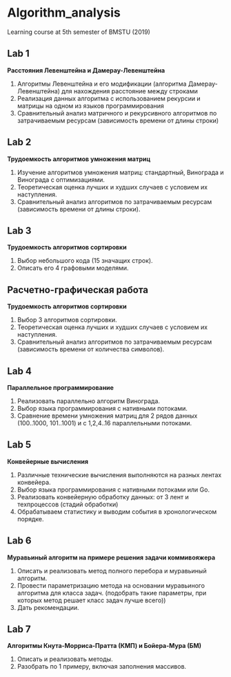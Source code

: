 # Algorithm_analysis

Learning course at 5th semester of BMSTU (2019)

## Lab 1
**Расстояния Левенштейна и Дамерау-Левенштейна**

1. Алгоритмы Левенштейна и его модификации (алгоритма Дамерау-Левенштейна) для нахождения расстояние между строками
2. Реализация данных алгоритма с использованием рекурсии и матрицы на одном из языков программирования
3. Сравнительный анализ матричного и рекурсивного алгоритмов по затрачиваемым ресурсам (зависимость времени от длины строки)

## Lab 2
**Трудоемкость алгоритмов умножения матриц**

1. Изучение алгоритмов умножения матриц: стандартный, Винограда и Винограда с оптимизациями. 
2. Теоретическая оценка лучших и худших случаев с условием их наступления. 
3. Сравнительный анализ алгоритмов по затрачиваемым ресурсам (зависимость времени от длины строки). 

## Lab 3
**Трудоемкость алгоритмов сортировки**
1. Выбор небольшого кода (15 значащих строк). 
2. Описать его 4 графовыми моделями. 

## Расчетно-графическая работа
**Трудоемкость алгоритмов сортировки**
1. Выбор 3 алгоритмов сортировки. 
2. Теоретическая оценка лучших и худших случаев с условием их наступления. 
3. Сравнительный анализ алгоритмов по затрачиваемым ресурсам (зависимость времени от количества символов). 

## Lab 4
**Параллельное программирование**
1. Реализовать параллельно алгоритм Винограда. 
2. Выбор языка программирования с нативными потоками. 
3. Сравнение времени умножения матриц для 2 рядов данных (100..1000, 101..1001) и с 1,2,4..16 параллельными потоками. 

## Lab 5
**Конвейерные вычисления**
1. Различные технические вычисления выполняются на разных лентах конвейера. 
2. Выбор языка программирования с нативными потоками или Go. 
3. Реализовать конвейерную обработку данных: от 3 лент и техпроцессов (стадий обработки)
4. Обрабатываем статистику и выводим события в хронологическом порядке. 

## Lab 6
**Муравьиный алгоритм на примере решения задачи коммивояжера**
1. Описать и реализовать метод полного перебора и муравьиный алгоритм. 
2. Провести параметризацию метода на основании муравьиного алгоритма для класса задач. (подобрать такие параметры, при которых метод решает класс задач лучше всего)) 
3. Дать рекомендации. 

## Lab 7
**Алгоритмы Кнута-Морриса-Пратта (КМП) и Бойера-Мура (БМ)**
1. Описать и реализовать методы.  
2. Разобрать по 1 примеру, включая заполнения массивов. 
